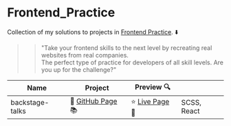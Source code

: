 # Frontend_Practice

Collection of my solutions to projects in [Frontend Practice](https://www.frontendpractice.com/). ⬇️

>> "Take your frontend skills to the next level by recreating real websites from real companies. <br> The perfect type of practice for developers of all skill levels. Are you up for the challenge?" 


|Name|Project|Preview 🔍|  |
|-----------|-----------|-----------|-----------|
|backstage-talks| 📖 [GitHub Page](https://github.com/peiyi-c/Frontend_Practice/tree/main/20230907_backstage-talks) 📚 |⭐ [Live Page](https://envious-kittens.surge.sh/) 🌟 | SCSS, React|
